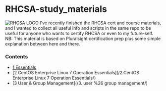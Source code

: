 # RHCSA-study_materials
![RHCSA LOGO](https://github.com/AntwanEmil/RHCSA-study_materials/blob/master/rhcsa.png)
I've recently finished the RHCSA cert and course materials, and I wanted to collect all useful info and scripts in the same repo to be useful for anyone who wants to certify RHCSA or even to my future-self.
NB: This material is based on Pluralsight certification prep plus some simple explanation between here and there.


### Contents
- [1  Essentials](/1.essentials/)
- [2  CentOS Enterprise Linux 7 Operation Essentials](/2.CentOS Enterprise Linux 7 Operation Essentials/)
- [3  User & Group Management](/3. user %26 group management/)

